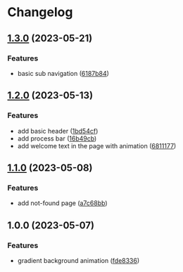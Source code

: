# Changelog

## [1.3.0](https://github.com/18888628835/oh-my-note/compare/v1.2.0...v1.3.0) (2023-05-21)


### Features

* basic sub navigation ([6187b84](https://github.com/18888628835/oh-my-note/commit/6187b84bfe51e4bcc5fefabfd31cb39bb61b1386))

## [1.2.0](https://github.com/18888628835/oh-my-note/compare/v1.1.0...v1.2.0) (2023-05-13)


### Features

* add basic header ([1bd54cf](https://github.com/18888628835/oh-my-note/commit/1bd54cfab3432539c1b93ae91d5df917bbde6deb))
* add process bar ([16b49cb](https://github.com/18888628835/oh-my-note/commit/16b49cb45bfd659ae66cfc344a895bbe294d793b))
* add welcome text in the page with animation ([6811177](https://github.com/18888628835/oh-my-note/commit/68111775efe302208f693954c2ea3c778e1f592f))

## [1.1.0](https://github.com/18888628835/oh-my-note/compare/v1.0.0...v1.1.0) (2023-05-08)


### Features

* add not-found page ([a7c68bb](https://github.com/18888628835/oh-my-note/commit/a7c68bbefdf173aa772bdbb4fffb435cf3b19020))

## 1.0.0 (2023-05-07)


### Features

* gradient background animation ([fde8336](https://github.com/18888628835/oh-my-note/commit/fde8336f4b3442f1f7953851c657e7029d569704))
